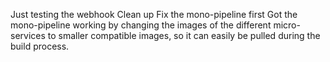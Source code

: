 Just testing the webhook
Clean up
Fix the mono-pipeline first
Got the mono-pipeline working by changing the images of the different micro-services to smaller compatible images,
so it can easily be pulled during the build process.
